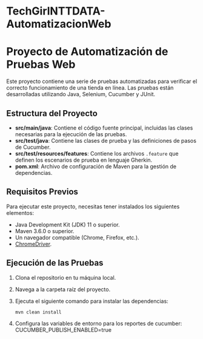 # TechGirlNTTDATA-AutomatizacionWeb

# Proyecto de Automatización de Pruebas Web

Este proyecto contiene una serie de pruebas automatizadas para verificar el correcto funcionamiento de una tienda en línea. Las pruebas están desarrolladas utilizando Java, Selenium, Cucumber y JUnit.

## Estructura del Proyecto

- **src/main/java**: Contiene el código fuente principal, incluidas las clases necesarias para la ejecución de las pruebas.
- **src/test/java**: Contiene las clases de prueba y las definiciones de pasos de Cucumber.
- **src/test/resources/features**: Contiene los archivos `.feature` que definen los escenarios de prueba en lenguaje Gherkin.
- **pom.xml**: Archivo de configuración de Maven para la gestión de dependencias.

## Requisitos Previos

Para ejecutar este proyecto, necesitas tener instalados los siguientes elementos:

- Java Development Kit (JDK) 11 o superior.
- Maven 3.6.0 o superior.
- Un navegador compatible (Chrome, Firefox, etc.).
- [ChromeDriver](https://sites.google.com/a/chromium.org/chromedriver/downloads).

## Ejecución de las Pruebas

1. Clona el repositorio en tu máquina local.
2. Navega a la carpeta raíz del proyecto.
3. Ejecuta el siguiente comando para instalar las dependencias:

   ```bash
   mvn clean install

4. Configura las variables de entorno para los reportes de cucumber: CUCUMBER_PUBLISH_ENABLED=true
